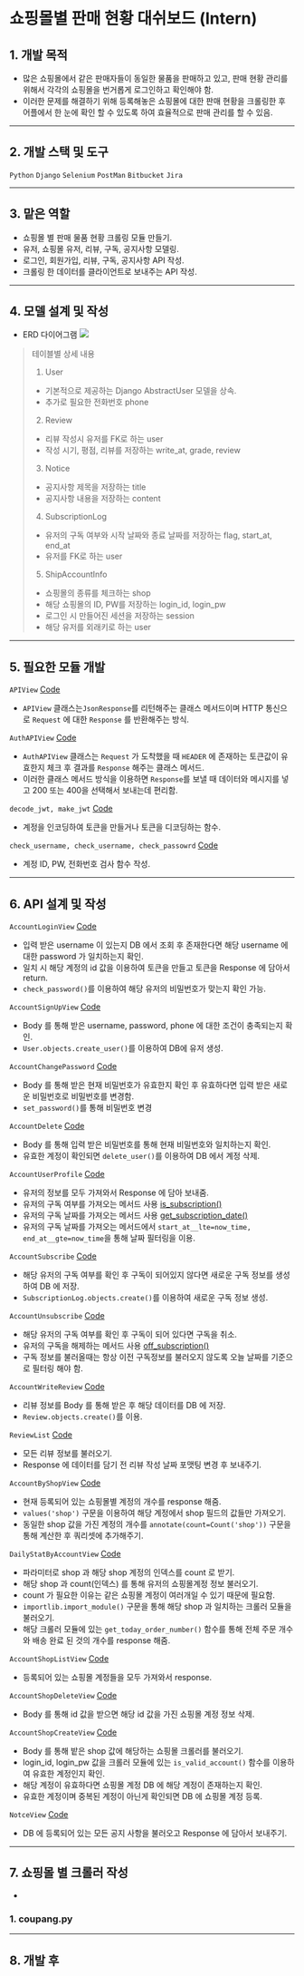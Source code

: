 # 쇼핑몰별 판매 현황 대쉬보드 (Intern)

## 1. 개발 목적
* 많은 쇼핑몰에서 같은 판매자들이 동일한 물품을 판매하고 있고, 판매 현황 관리를 위해서 각각의 쇼핑몰을 번거롭게 로그인하고 확인해야 함.
* 이러한 문제를 해결하기 위해 등록해놓은 쇼핑몰에 대한 판매 현황을 크롤링한 후 어플에서 한 눈에 확인 할 수 있도록 하여 효율적으로 판매 관리를 할 수 있음.

<hr>

## 2. 개발 스택 및 도구
`Python`
`Django`
`Selenium`
`PostMan`
`Bitbucket`
`Jira`

<hr>

## 3. 맡은 역할
* 쇼핑몰 별 판매 물품 현황 크롤링 모듈 만들기.
* 유저, 쇼핑몰 유저, 리뷰, 구독, 공지사항 모델링.
* 로그인, 회원가입, 리뷰, 구독, 공지사항 API 작성.
* 크롤링 한 데이터를 클라이언트로 보내주는 API 작성.

<hr>

## 4. 모델 설계 및 작성
* ERD 다이어그램 
![](https://github.com/KangJuSeong/sellerShop_server/blob/main/erd.png)
  
> 테이블별 상세 내용    
> 1. User
>   * 기본적으로 제공하는 Django AbstractUser 모델을 상속.
>   * 추가로 필요한 전화번호 phone
> 2. Review
>   * 리뷰 작성시 유저를 FK로 하는 user
>   * 작성 시기, 평점, 리뷰를 저장하는 write_at, grade, review
> 3. Notice
>   * 공지사항 제목을 저장하는 title
>   * 공지사항 내용을 저장하는 content
> 4. SubscriptionLog
>   * 유저의 구독 여부와 시작 날짜와 종료 날짜를 저장하는 flag, start_at, end_at
>   * 유저를 FK로 하는 user
> 5. ShipAccountInfo
>   * 쇼핑몰의 종류를 체크하는 shop
>   * 해당 쇼핑몰의 ID, PW를 저장하는 login_id, login_pw
>   * 로그인 시 만들어진 세션을 저장하는 session
>   * 해당 유저를 외래키로 하는 user

<hr>

## 5. 필요한 모듈 개발

`APIView` [Code](https://github.com/KangJuSeong/sellerShop_server/blob/337a439a87aea4579bf588a2d885e23c84ea45d0/shoppingmall_back/utils/views.py#L10-L24)
* `APIView` 클래스는`JsonResponse`를 리턴해주는 클래스 메서드이며 HTTP 통신으로 `Request` 에 대한 `Response` 를 반환해주는 방식.   

`AuthAPIView` [Code](https://github.com/KangJuSeong/sellerShop_server/blob/0cc691ae359f7f96e16b0b3d9db29c3d49044ba3/shoppingmall_back/utils/views.py#L27-L41)   
* `AuthAPIView` 클래스는 `Request` 가 도착했을 때 `HEADER` 에 존재하는 토큰값이 유효한지 체크 후 결과를 `Response` 해주는 클래스 메서드.
* 이러한 클래스 메서드 방식을 이용하면 `Response`를 보낼 때 데이터와 메시지를 넣고 200 또는 400을 선택해서 보내는데 편리함.

`decode_jwt, make_jwt` [Code](https://github.com/KangJuSeong/sellerShop_server/blob/0cc691ae359f7f96e16b0b3d9db29c3d49044ba3/shoppingmall_back/utils/functions.py#L40-L49)
* 계정을 인코딩하여 토큰을 만들거나 토큰을 디코딩하는 함수.

`check_username, check_username, check_passowrd` [Code](https://github.com/KangJuSeong/sellerShop_server/blob/0cc691ae359f7f96e16b0b3d9db29c3d49044ba3/shoppingmall_back/utils/functions.py#L52-L81)  
* 계정 ID, PW, 전화번호 검사 함수 작성.

<hr>

## 6. API 설계 및 작성

`AccountLoginView` [Code](https://github.com/KangJuSeong/sellerShop_server/blob/0cc691ae359f7f96e16b0b3d9db29c3d49044ba3/shoppingmall_back/apis/v1/views.py#L125-L139)   
* 입력 받은 username 이 있는지 DB 에서 조회 후 존재한다면 해당 username 에 대한 password 가 일치하는지 확인.
* 일치 시 해당 계정의 id 값을 이용하여 토큰을 만들고 토큰을 Response 에 담아서 return.
* `check_password()`를 이용하여 해당 유저의 비밀번호가 맞는지 확인 가능.

`AccountSignUpView` [Code](https://github.com/KangJuSeong/sellerShop_server/blob/0cc691ae359f7f96e16b0b3d9db29c3d49044ba3/shoppingmall_back/apis/v1/views.py#L142-L168)
* Body 를 통해 받은 username, password, phone 에 대한 조건이 충족되는지 확인.
* `User.objects.create_user()`를 이용하여 DB에 유저 생성.

`AccountChangePassword` [Code](https://github.com/KangJuSeong/sellerShop_server/blob/0cc691ae359f7f96e16b0b3d9db29c3d49044ba3/shoppingmall_back/apis/v1/views.py#L171-L185)
* Body 를 통해 받은 현재 비밀번호가 유효한지 확인 후 유효하다면 입력 받은 새로운 비밀번호로 비밀번호를 변경함.
* `set_password()`를 통해 비밀번호 변경

`AccountDelete` [Code](https://github.com/KangJuSeong/sellerShop_server/blob/0cc691ae359f7f96e16b0b3d9db29c3d49044ba3/shoppingmall_back/apis/v1/views.py#L188-L198)
* Body 를 통해 입력 받은 비밀번호를 통해 현재 비밀번호와 일치하는지 확인.
* 유효한 계정이 확인되면 `delete_user()`를 이용하여 DB 에서 계정 삭제.

`AccountUserProfile` [Code](https://github.com/KangJuSeong/sellerShop_server/blob/0cc691ae359f7f96e16b0b3d9db29c3d49044ba3/shoppingmall_back/apis/v1/views.py#L201-L211)
* 유저의 정보를 모두 가져와서 Response 에 담아 보내줌.
* 유저의 구독 여부를 가져오는 메서드 사용 [is_subscription()](https://github.com/KangJuSeong/sellerShop_server/blob/0cc691ae359f7f96e16b0b3d9db29c3d49044ba3/shoppingmall_back/accounts/models.py#L44-L50)
* 유저의 구독 날짜를 가져오는 메서드 사용 [get_subscription_date()](https://github.com/KangJuSeong/sellerShop_server/blob/0cc691ae359f7f96e16b0b3d9db29c3d49044ba3/shoppingmall_back/accounts/models.py#L52-L55)
* 유저의 구독 날짜를 가져오는 메서드에서 `start_at__lte=now_time, end_at__gte=now_time`을 통해 날짜 필터링을 이용.

`AccountSubscribe` [Code](https://github.com/KangJuSeong/sellerShop_server/blob/0cc691ae359f7f96e16b0b3d9db29c3d49044ba3/shoppingmall_back/apis/v1/views.py#L214-L221)
* 해당 유저의 구독 여부를 확인 후 구독이 되어있지 않다면 새로운 구독 정보를 생성하여 DB 에 저장.
* `SubscriptionLog.objects.create()`를 이용하여 새로운 구독 정보 생성.

`AccountUnsubscribe` [Code](https://github.com/KangJuSeong/sellerShop_server/blob/0cc691ae359f7f96e16b0b3d9db29c3d49044ba3/shoppingmall_back/apis/v1/views.py#L224-L230)
* 해당 유저의 구독 여부를 확인 후 구독이 되어 있다면 구독을 취소.
* 유저의 구독을 해제하는 메서드 사용 [off_subscription()](https://github.com/KangJuSeong/sellerShop_server/blob/f053f8603cb8044d0b6d2954c2ec9c4326c3c0ea/shoppingmall_back/accounts/models.py#L57-L62)
* 구독 정보를 불러올때는 항상 이전 구독정보를 불러오지 않도록 오늘 날짜를 기준으로 필터링 해야 함.

`AccountWriteReview` [Code](https://github.com/KangJuSeong/sellerShop_server/blob/0cc691ae359f7f96e16b0b3d9db29c3d49044ba3/shoppingmall_back/apis/v1/views.py#L233-L240)
* 리뷰 정보를 Body 를 통해 받은 후 해당 데이터를 DB 에 저장.
* `Review.objects.create()`를 이용.

`ReviewList` [Code](https://github.com/KangJuSeong/sellerShop_server/blob/0cc691ae359f7f96e16b0b3d9db29c3d49044ba3/shoppingmall_back/apis/v1/views.py#L243-L251)
* 모든 리뷰 정보를 불러오기.
* Response 에 데이터를 담기 전 리뷰 작성 날짜 포맷팅 변경 후 보내주기.

`AccountByShopView` [Code](https://github.com/KangJuSeong/sellerShop_server/blob/0cc691ae359f7f96e16b0b3d9db29c3d49044ba3/shoppingmall_back/apis/v1/views.py#L21-L25)
* 현재 등록되어 있는 쇼핑몰별 계정의 개수를 response 해줌.
* `values('shop')` 구문을 이용하여 해당 계정에서 shop 필드의 값들만 가져오기.
* 동일한 shop 값을 가진 계정의 개수를 `annotate(count=Count('shop'))` 구문을 통해 계산한 후 쿼리셋에 추가해주기.

`DailyStatByAccountView` [Code](https://github.com/KangJuSeong/sellerShop_server/blob/0cc691ae359f7f96e16b0b3d9db29c3d49044ba3/shoppingmall_back/apis/v1/views.py#L28-L47)
* 파라미터로 shop 과 해당 shop 계정의 인덱스를 count 로 받기.
* 해당 shop 과 count(인덱스) 를 통해 유저의 쇼핑몰계정 정보 불러오기.
* count 가 필요한 이유는 같은 쇼핑몰 계정이 여러개일 수 있기 때문에 필요함.
* `importlib.import_module()` 구문을 통해 해당 shop 과 일치하는 크롤러 모듈을 불러오기.
* 해당 크롤러 모듈에 있는 `get_today_order_number()` 함수를 통해 전체 주문 개수와 배송 완료 된 것의 개수를 response 해줌.

`AccountShopListView` [Code](https://github.com/KangJuSeong/sellerShop_server/blob/0cc691ae359f7f96e16b0b3d9db29c3d49044ba3/shoppingmall_back/apis/v1/views.py#L50-L61)
* 등록되어 있는 쇼핑몰 계정들을 모두 가져와서 response.

`AccountShopDeleteView` [Code](https://github.com/KangJuSeong/sellerShop_server/blob/0cc691ae359f7f96e16b0b3d9db29c3d49044ba3/shoppingmall_back/apis/v1/views.py#L64-L76)
* Body 를 통해 id 값을 받으면 해당 id 값을 가진 쇼핑몰 계정 정보 삭제.

`AccountShopCreateView` [Code](https://github.com/KangJuSeong/sellerShop_server/blob/0cc691ae359f7f96e16b0b3d9db29c3d49044ba3/shoppingmall_back/apis/v1/views.py#L79-L106)
* Body 를 통해 밭은 shop 값에 해당하는 쇼핑몰 크롤러를 불러오기.
* login_id, login_pw 값을 크롤러 모듈에 있는 `is_valid_account()` 함수를 이용하여 유효한 계정인지 확인.
* 해당 계정이 유효하다면 쇼핑몰 계정 DB 에 해당 계정이 존재하는지 확인.
* 유효한 계정이며 중복된 계정이 아닌게 확인되면 DB 에 쇼핑몰 계정 등록.

`NotceView` [Code](https://github.com/KangJuSeong/sellerShop_server/blob/0cc691ae359f7f96e16b0b3d9db29c3d49044ba3/shoppingmall_back/apis/v1/views.py#L109-L122)
* DB 에 등록되어 있는 모든 공지 사항을 불러오고 Response 에 담아서 보내주기.

<hr>

## 7. 쇼핑몰 별 크롤러 작성
*

### 1. coupang.py





<hr>

## 8. 개발 후
   








